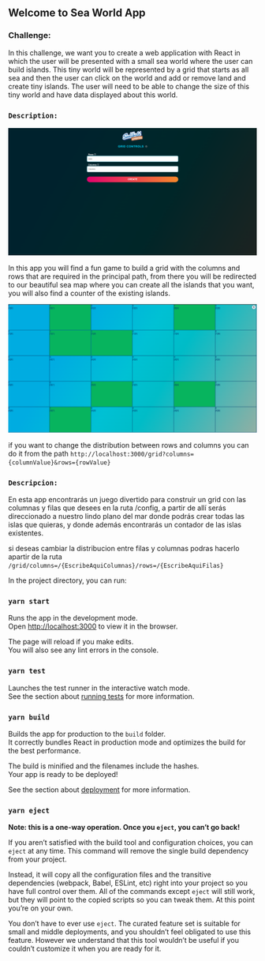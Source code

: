 ## Welcome to Sea World App

### Challenge:

In this challenge, we want you to create a web application with React in which the user will be
presented with a small sea world where the user can build islands.
This tiny world will be represented by a grid that starts as all sea and then the user can click on
the world and add or remove land and create tiny islands. The user will need to be able to
change the size of this tiny world and have data displayed about this world.

### `Description:`

<img src="src/assets/grid.png" alt="My cool logo"/>

In this app you will find a fun game to build a grid with the columns and rows that are required in the principal path, from there you will be redirected to our beautiful sea map where you can create all the islands that you want, you will also find a counter of the existing islands.

<img src="src/assets/config.png" alt="My cool logo"/>

if you want to change the distribution between rows and columns you can do it from the path `http://localhost:3000/grid?columns={columnValue}&rows={rowValue}`

### `Descripcion:`

En esta app encontrarás un juego divertido para construir un grid con las columnas y filas que desees en la ruta /config, a partir de allí serás direccionado a nuestro lindo plano del mar donde podrás crear todas las islas que quieras, y donde además encontrarás un contador de las islas existentes.

si deseas cambiar la distribucion entre filas y columnas podras hacerlo apartir de la ruta `/grid/columns=/{EscribeAquiColumnas}/rows=/{EscribeAquiFilas}`

In the project directory, you can run:

### `yarn start`

Runs the app in the development mode.<br />
Open [http://localhost:3000](http://localhost:3000) to view it in the browser.

The page will reload if you make edits.<br />
You will also see any lint errors in the console.

### `yarn test`

Launches the test runner in the interactive watch mode.<br />
See the section about [running tests](https://facebook.github.io/create-react-app/docs/running-tests) for more information.

### `yarn build`

Builds the app for production to the `build` folder.<br />
It correctly bundles React in production mode and optimizes the build for the best performance.

The build is minified and the filenames include the hashes.<br />
Your app is ready to be deployed!

See the section about [deployment](https://facebook.github.io/create-react-app/docs/deployment) for more information.

### `yarn eject`

**Note: this is a one-way operation. Once you `eject`, you can’t go back!**

If you aren’t satisfied with the build tool and configuration choices, you can `eject` at any time. This command will remove the single build dependency from your project.

Instead, it will copy all the configuration files and the transitive dependencies (webpack, Babel, ESLint, etc) right into your project so you have full control over them. All of the commands except `eject` will still work, but they will point to the copied scripts so you can tweak them. At this point you’re on your own.

You don’t have to ever use `eject`. The curated feature set is suitable for small and middle deployments, and you shouldn’t feel obligated to use this feature. However we understand that this tool wouldn’t be useful if you couldn’t customize it when you are ready for it.
